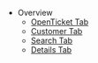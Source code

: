 - Overview
  - [OpenTicket Tab](./helpdesk/OpenTickets.md)
  - [Customer Tab](./helpdesk/Customer.md)
  - [Search Tab](./helpdesk/Search.md)
  - [Details Tab](./helpdesk/Details.md)